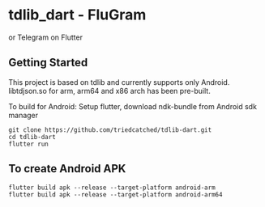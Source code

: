 # tdlib_dart - FluGram

or Telegram on Flutter


## Getting Started

This project is based on tdlib and currently supports only Android.
libtdjson.so for arm, arm64 and x86 arch has been pre-built.

To build for Android: Setup flutter, download ndk-bundle from Android sdk manager

```
git clone https://github.com/triedcatched/tdlib-dart.git
cd tdlib-dart
flutter run
```


## To create Android APK

```
flutter build apk --release --target-platform android-arm
flutter build apk --release --target-platform android-arm64
```
